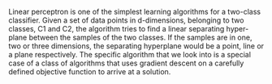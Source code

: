 Linear perceptron is one of the simplest learning algorithms for a two-class classifier. Given a set of data points in d-dimensions, belonging to two classes, C1 and C2, the algorithm tries to find a linear separating hyper-plane between the samples of the two classes. If the samples are in one, two or three dimensions, the separating hyperplane would be a point, line or a plane respectively. The specific algorithm that we look into is a special case of a class of algorithms that uses gradient descent on a carefully defined objective function to arrive at a solution.
